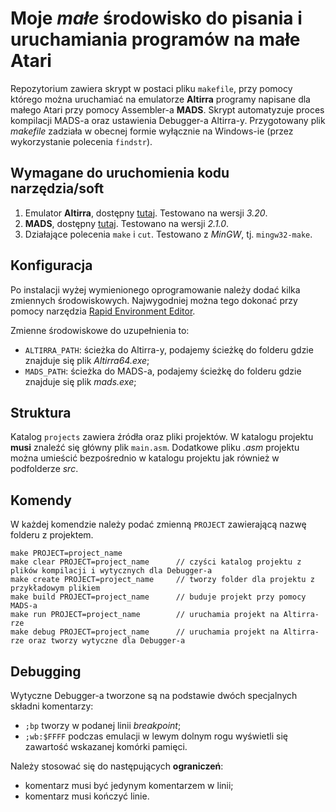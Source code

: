 # Moje _małe_ środowisko do pisania i uruchamiania programów na małe Atari

Repozytorium zawiera skrypt w postaci pliku `makefile`, przy pomocy którego można uruchamiać na emulatorze **Altirra** programy napisane dla małego Atari przy
pomocy Assembler-a **MADS**. Skrypt automatyzuje proces kompilacji MADS-a oraz ustawienia Debugger-a Altirra-y. Przygotowany plik _makefile_ zadziała w obecnej formie wyłącznie na Windows-ie (przez wykorzystanie polecenia `findstr`).

## Wymagane do uruchomienia kodu narzędzia/soft

1. Emulator **Altirra**, dostępny [tutaj](http://www.virtualdub.org/altirra.html). Testowano na wersji _3.20_.
2. **MADS**, dostępny [tutaj](http://mads.atari8.info/). Testowano na wersji _2.1.0_.
3. Działające polecenia `make` i `cut`. Testowano z _MinGW_, tj. `mingw32-make`.

## Konfiguracja

Po instalacji wyżej wymienionego oprogramowanie należy dodać kilka zmiennych środowiskowych. Najwygodniej można tego dokonać przy pomocy narzędzia 
[Rapid Environment Editor](https://www.rapidee.com/en/about).

Zmienne środowiskowe do uzupełnienia to:
- `ALTIRRA_PATH`: ścieżka do Altirra-y, podajemy ścieżkę do folderu gdzie znajduje się plik _Altirra64.exe_;
- `MADS_PATH`: ścieżka do MADS-a, podajemy ścieżkę do folderu gdzie znajduje się plik _mads.exe_;

## Struktura

Katalog `projects` zawiera źródła oraz pliki projektów. W katalogu projektu **musi** znaleźć się główny plik `main.asm`. Dodatkowe pliku _.asm_ projektu można umieścić 
bezpośrednio w katalogu projektu jak również w podfolderze _src_.

## Komendy

W każdej komendzie należy podać zmienną `PROJECT` zawierającą nazwę folderu z projektem. 

```
make PROJECT=project_name
make clear PROJECT=project_name      // czyści katalog projektu z plików kompilacji i wytycznych dla Debugger-a
make create PROJECT=project_name     // tworzy folder dla projektu z przykładowym plikiem
make build PROJECT=project_name      // buduje projekt przy pomocy MADS-a
make run PROJECT=project_name        // uruchamia projekt na Altirra-rze
make debug PROJECT=project_name      // uruchamia projekt na Altirra-rze oraz tworzy wytyczne dla Debugger-a
```

## Debugging

Wytyczne Debugger-a tworzone są na podstawie dwóch specjalnych składni komentarzy:
- `;bp` tworzy w podanej linii _breakpoint_;
- `;wb:$FFFF` podczas emulacji w lewym dolnym rogu wyświetli się zawartość wskazanej komórki pamięci.

Należy stosować się do następujących **ograniczeń**:
- komentarz musi być jedynym komentarzem w linii;
- komentarz musi kończyć linie.
